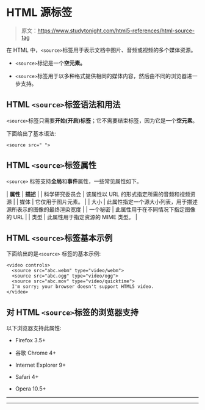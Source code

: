 # HTML 源标签

> 原文：<https://www.studytonight.com/html5-references/html-source-tag>

在 HTML 中，`<source>`标签用于表示文档中图片、音频或视频的多个媒体资源。

*   `<source>`标记是一个**空元素。**

*   `<source>`标签用于以多种格式提供相同的媒体内容，然后由不同的浏览器进一步支持。

## HTML `<source>`标签语法和用法

`<source>`标签只需要**开始(开启)标签**；它不需要结束标签，因为它是一个**空元素**。

下面给出了基本语法:

```
<source src=" ">
```

## HTML `<source>`标签属性

`<source>` 标签支持**全局**和**事件**属性，一些常见属性如下。

| **属性** | **描述** |
| 科学研究委员会 | 该属性以 URL 的形式指定所需的音频和视频资源 |
| 媒体 | 它仅用于图片元素。 |
| 大小 | 此属性指定一个源大小列表，用于描述源所表示的图像的最终渲染宽度 |
| 一个秘密 | 此属性用于在不同情况下指定图像的 URL |
| 类型 | 此属性用于指定资源的 MIME 类型。 |

## HTML `<source>`标签基本示例

下面给出的是`<source>` 标签的基本示例:

```
<video controls>
  <source src="abc.webm" type="video/webm">
  <source src="abc.ogg" type="video/ogg"> 
  <source src="abc.mov" type="video/quicktime">
  I'm sorry; your browser doesn't support HTML5 video.
</video>
```

## 对 HTML `<source>`标签的浏览器支持

以下浏览器支持此属性:

*   Firefox 3.5+

*   谷歌 Chrome 4+

*   Internet Explorer 9+

*   Safari 4+

*   Opera 10.5+

* * *

* * *